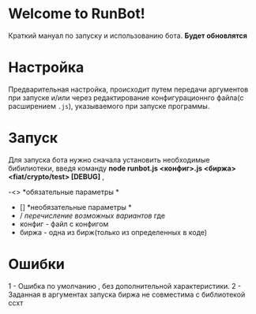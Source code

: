 
#  Welcome to RunBot!

Краткий мануал по запуску и использованию бота. **Будет обновлятся**

  

#  Настройка

Предварительная настройка, происходит путем передачи аргументов при запуске и/или через редактирование конфигурационнго файла(с расширением `.js`), указываемого при запуске программы.

  

#  Запуск
Для запуска бота нужно сначала установить необходимые бибилиотеки, введя команду 
**node runbot.js <конфиг>.js <биржа>  <fiat/crypto/test>  [DEBUG]** ,

-<>   *обязательные параметры *
-  []  *необязательные параметры *
-  / *перечисление возможных вариантов*
где
- конфиг - файл с конфигом
- биржа - одна из бирж(только из определенных в коде)

  

#  Ошибки

1 - Ошибка по умолчанию , без дополнительной характеристики.
2 - Заданная в аргументах запуска биржа не совместима с библиотекой ссхт
<!--stackedit_data:
eyJoaXN0b3J5IjpbMzk3MzM5ODE2XX0=
-->